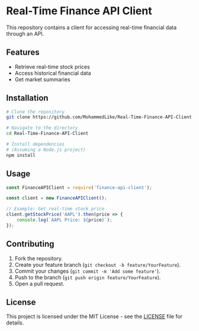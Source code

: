 # Real-Time Finance API Client

This repository contains a client for accessing real-time financial data through an API.

## Features
- Retrieve real-time stock prices
- Access historical financial data
- Get market summaries

## Installation

```bash
# Clone the repository
git clone https://github.com/MohammedLike/Real-Time-Finance-API-Client.git

# Navigate to the directory
cd Real-Time-Finance-API-Client

# Install dependencies
# (Assuming a Node.js project)
npm install
```

## Usage

```javascript
const FinanceAPIClient = require('finance-api-client');

const client = new FinanceAPIClient();

// Example: Get real-time stock price
client.getStockPrice('AAPL').then(price => {
    console.log(`AAPL Price: ${price}`);
});
```

## Contributing

1. Fork the repository.
2. Create your feature branch (`git checkout -b feature/YourFeature`).
3. Commit your changes (`git commit -m 'Add some feature'`).
4. Push to the branch (`git push origin feature/YourFeature`).
5. Open a pull request.

## License

This project is licensed under the MIT License - see the [LICENSE](LICENSE) file for details.
